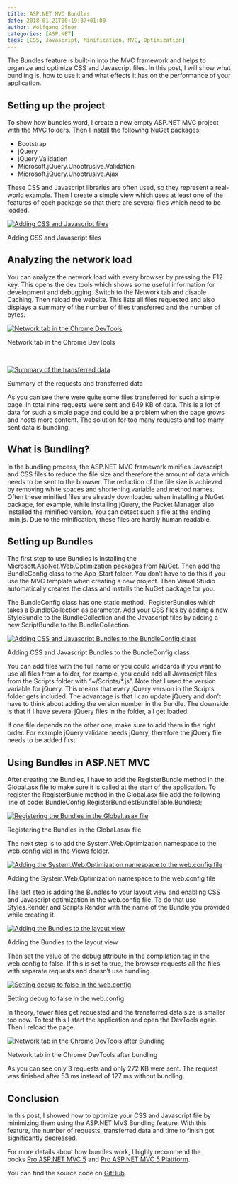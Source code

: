 ```yaml
---
title: ASP.NET MVC Bundles
date: 2018-01-21T00:19:37+01:00
author: Wolfgang Ofner
categories: [ASP.NET]
tags: [CSS, Javascript, Minification, MVC, Optimization]
---
```

The Bundles feature is built-in into the MVC framework and helps to organize and optimize CSS and Javascript files. In this post, I will show what bundling is, how to use it and what effects it has on the performance of your application.

## Setting up the project

To show how bundles word, I create a new empty ASP.NET MVC project with the MVC folders. Then I install the following NuGet packages:

  * Bootstrap
  * <span class="fontstyle0">jQuery </span>
  *  <span class="fontstyle0">jQuery.Validation</span>
  * <span class="fontstyle0">Microsoft.jQuery.Unobtrusive.Validation</span>
  * <span class="fontstyle0">Microsoft.jQuery.Unobtrusive.Ajax</span>

These CSS and Javascript libraries are often used, so they represent a real-world example. Then I create a simple view which uses at least one of the features of each package so that there are several files which need to be loaded.

<div class="col-12 col-sm-10 aligncenter">
  <a href="/assets/img/posts/2018/01/Adding-CSS-and-Javascript-files.jpg"><img loading="lazy" src="/assets/img/posts/2018/01/Adding-CSS-and-Javascript-files.jpg" alt="Adding CSS and Javascript files" /></a>
  
  <p>
    Adding CSS and Javascript files
  </p>
</div>

## Analyzing the network load

You can analyze the network load with every browser by pressing the F12 key. This opens the dev tools which shows some useful information for development and debugging. Switch to the Network tab and disable Caching. Then reload the website. This lists all files requested and also displays a summary of the number of files transferred and the number of bytes.

<div class="col-12 col-sm-10 aligncenter">
  <a href="/assets/img/posts/2018/01/Network-tab-in-the-Chrome-DevTools.jpg"><img loading="lazy" src="/assets/img/posts/2018/01/Network-tab-in-the-Chrome-DevTools.jpg" alt="Network tab in the Chrome DevTools" /></a>
  
  <p>
    Network tab in the Chrome DevTools
  </p>
</div>

&nbsp;

<div class="col-12 col-sm-10 aligncenter">
  <a href="/assets/img/posts/2018/01/Summary-of-the-transferred-data.jpg"><img loading="lazy" src="/assets/img/posts/2018/01/Summary-of-the-transferred-data.jpg" alt="Summary of the transferred data" /></a>
  
  <p>
    Summary of the requests and transferred data
  </p>
</div>

As you can see there were quite some files transferred for such a simple page. In total nine requests were sent and 649 KB of data. This is a lot of data for such a simple page and could be a problem when the page grows and hosts more content. The solution for too many requests and too many sent data is bundling.

## What is Bundling?

In the bundling process, the ASP.NET MVC framework minifies Javascript and CSS files to reduce the file size and therefore the amount of data which needs to be sent to the browser. The reduction of the file size is achieved by removing white spaces and shortening variable and method names. Often these minified files are already downloaded when installing a NuGet package, for example, while installing jQuery, the Packet Manager also installed the minified version. You can detect such a file at the ending .min.js. Due to the minification, these files are hardly human readable.

## Setting up Bundles

The first step to use Bundles is installing the Microsoft.AspNet.Web.Optimization packages from NuGet. Then add the BundleConfig class to the App_Start folder. You don&#8217;t have to do this if you use the MVC template when creating a new project. Then Visual Studio automatically creates the class and installs the NuGet package for you.

The BundleConfig class has one static method,  <span class="fontstyle0">RegisterBundles</span> which takes a BundleCollection as parameter. Add your CSS files by adding a new StyleBundle to the BundleCollection and the Javascript files by adding a new ScriptBundle to the BundleCollection.

<div class="col-12 col-sm-10 aligncenter">
  <a href="/assets/img/posts/2018/01/Adding-CSS-and-Javascript-Bundles-to-the-BundleConfig-class.jpg"><img loading="lazy"  title="Adding CSS and Javascript Bundles to the BundleConfig class" src="/assets/img/posts/2018/01/Adding-CSS-and-Javascript-Bundles-to-the-BundleConfig-class.jpg" alt="Adding CSS and Javascript Bundles to the BundleConfig class" /></a>
  
  <p>
    Adding CSS and Javascript Bundles to the BundleConfig class
  </p>
</div>

You can add files with the full name or you could wildcards if you want to use all files from a folder, for example, you could add all Javascript files from the Scripts folder with &#8220;~/Scripts/*.js&#8221;. Note that I used the version variable for jQuery. This means that every jQuery version in the Scripts folder gets included. The advantage is that I can update jQuery and don&#8217;t have to think about adding the version number in the Bundle. The downside is that if I have several jQuery files in the folder, all get loaded.

If one file depends on the other one, make sure to add them in the right order. For example jQuery.validate needs jQuery, therefore the jQuery file needs to be added first.

## Using Bundles in ASP.NET MVC

After creating the Bundles, I have to add the RegisterBundle method in the Global.asx file to make sure it is called at the start of the application. To register the RegisterBunle method in the Global.asx file add the following line of code: <span class="fontstyle0">BundleConfig.RegisterBundles(BundleTable.Bundles);</span>

<div class="col-12 col-sm-10 aligncenter">
  <a href="/assets/img/posts/2018/01/Registering-the-Bundles-in-the-Global.asax-file.jpg"><img loading="lazy" src="/assets/img/posts/2018/01/Registering-the-Bundles-in-the-Global.asax-file.jpg" alt="Registering the Bundles in the Global.asax file" /></a>
  
  <p>
    Registering the Bundles in the Global.asax file
  </p>
</div>

The next step is to add the System.Web.Optimization namespace to the web.config viel in the Views folder.

<div class="col-12 col-sm-10 aligncenter">
  <a href="/assets/img/posts/2018/01/Adding-the-System.Web_.Optimization-namespace-to-the-web.config-file.jpg"><img loading="lazy" src="/assets/img/posts/2018/01/Adding-the-System.Web_.Optimization-namespace-to-the-web.config-file.jpg" alt="Adding the System.Web.Optimization namespace to the web.config file" /></a>
  
  <p>
    Adding the System.Web.Optimization namespace to the web.config file
  </p>
</div>

The last step is adding the Bundles to your layout view and enabling CSS and Javascript optimization in the web.config file. To do that use Styles.Render and Scripts.Render with the name of the Bundle you provided while creating it.

<div class="col-12 col-sm-10 aligncenter">
  <a href="/assets/img/posts/2018/01/Adding-the-Bundles-to-the-layout-view.jpg"><img loading="lazy" src="/assets/img/posts/2018/01/Adding-the-Bundles-to-the-layout-view.jpg" alt="Adding the Bundles to the layout view" /></a>
  
  <p>
    Adding the Bundles to the layout view
  </p>
</div>

Then set the value of the debug attribute in the compilation tag in the web.config to false. If this is set to true, the browser requests all the files with separate requests and doesn&#8217;t use bundling.

<div class="col-12 col-sm-10 aligncenter">
  <a href="/assets/img/posts/2018/01/Setting-debug-to-false-in-the-web.config.jpg"><img loading="lazy" src="/assets/img/posts/2018/01/Setting-debug-to-false-in-the-web.config.jpg" alt="Setting debug to false in the web.config" /></a>
  
  <p>
    Setting debug to false in the web.config
  </p>
</div>

In theory, fewer files get requested and the transferred data size is smaller too now. To test this I start the application and open the DevTools again. Then I reload the page.

<div class="col-12 col-sm-10 aligncenter">
  <a href="/assets/img/posts/2018/01/Network-tab-in-the-Chrome-DevTools-after-Bundling.jpg"><img loading="lazy" src="/assets/img/posts/2018/01/Network-tab-in-the-Chrome-DevTools-after-Bundling.jpg" alt="Network tab in the Chrome DevTools after Bundling" /></a>
  
  <p>
    Network tab in the Chrome DevTools after bundling
  </p>
</div>

As you can see only 3 requests and only 272 KB were sent. The request was finished after 53 ms instead of 127 ms without bundling.

## Conclusion

In this post, I showed how to optimize your CSS and Javascript file by minimizing them using the ASP.NET MVS Bundling feature. With this feature, the number of requests, transferred data and time to finish got significantly decreased.

For more details about how bundles work, I highly recommend the books <a href="http://amzn.to/2mgRbTy" target="_blank" rel="noopener">Pro ASP.NET MVC 5</a> and <a href="http://amzn.to/2mfQ0nA" target="_blank" rel="noopener">Pro ASP.NET MVC 5 Plattform</a>.

You can find the source code on <a href="https://github.com/WolfgangOfner/MVC-Bundles" target="_blank" rel="noopener">GitHub</a>.